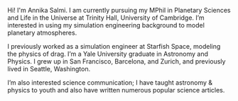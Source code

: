 Hi! I'm Annika Salmi. I am currently pursuing my MPhil in Planetary Sciences and Life in the Universe at Trinity Hall, University of Cambridge. I’m interested in using my simulation engineering background to model planetary atmospheres.

I previously worked as a simulation engineer at Starfish Space, modeling the physics of drag. I’m a Yale University graduate in Astronomy and Physics. I grew up in San Francisco, Barcelona, and Zurich, and previously lived in Seattle, Washington.

I’m also interested science communication; I have taught astronomy & physics to youth and also have written numerous popular science articles.
